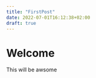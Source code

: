 ```yaml
---
title: "FirstPost"
date: 2022-07-01T16:12:38+02:00
draft: true
---
```


# Welcome

This will be awsome
